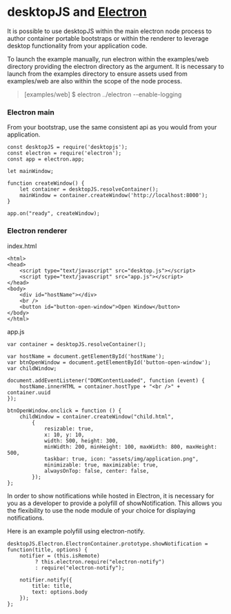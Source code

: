 desktopJS and [Electron](https://electron.atom.io/ "Electron")
===============================================================

It is possible to use desktopJS within the main electron node process to author
container portable bootstraps or within the renderer to leverage desktop functionality
from your application code.

To launch the example manually, run electron within the examples/web directory providing
the electron directory as the argument. It is necessary to launch from the examples
directory to ensure assets used from examples/web are also within the scope of the
node process.

<blockquote>
   [examples/web] $ electron ../electron --enable-logging
</blockquote>

### Electron main

From your bootstrap, use the same consistent api as you would from your application.

```
const desktopJS = require('desktopjs');
const electron = require('electron');
const app = electron.app;

let mainWindow;

function createWindow() {
    let container = desktopJS.resolveContainer();
    mainWindow = container.createWindow('http://localhost:8000');
}

app.on("ready", createWindow);
```

### Electron renderer

index.html

```
<html>
<head>
    <script type="text/javascript" src="desktop.js"></script>
    <script type="text/javascript" src="app.js"></script>
</head>
<body>
    <div id="hostName"></div>
    <br />
    <button id="button-open-window">Open Window</button>
</body>
</html>
```

app.js

```
var container = desktopJS.resolveContainer();

var hostName = document.getElementById('hostName');
var btnOpenWindow = document.getElementById('button-open-window');
var childWindow;

document.addEventListener("DOMContentLoaded", function (event) {
	hostName.innerHTML = container.hostType + "<br />" + container.uuid
});

btnOpenWindow.onclick = function () {
	childWindow = container.createWindow("child.html",
		{
			resizable: true,
			x: 10, y: 10,
			width: 500, height: 300,
			minWidth: 200, minHeight: 100, maxWidth: 800, maxHeight: 500,
			taskbar: true, icon: "assets/img/application.png",
			minimizable: true, maximizable: true,
			alwaysOnTop: false, center: false,
		});
};
```

In order to show notifications while hosted in Electron, it is necessary for you as a
developer to provide a polyfill of showNotification.  This allows you the flexibility
to use the node module of your choice for displaying notifications. 

Here is an example polyfill using electron-notify.

```
desktopJS.Electron.ElectronContainer.prototype.showNotification = function(title, options) {
	notifier = (this.isRemote)
         ? this.electron.require("electron-notify")
         : require("electron-notify");

	notifier.notify({
		title: title,
		text: options.body
	});
};
```
